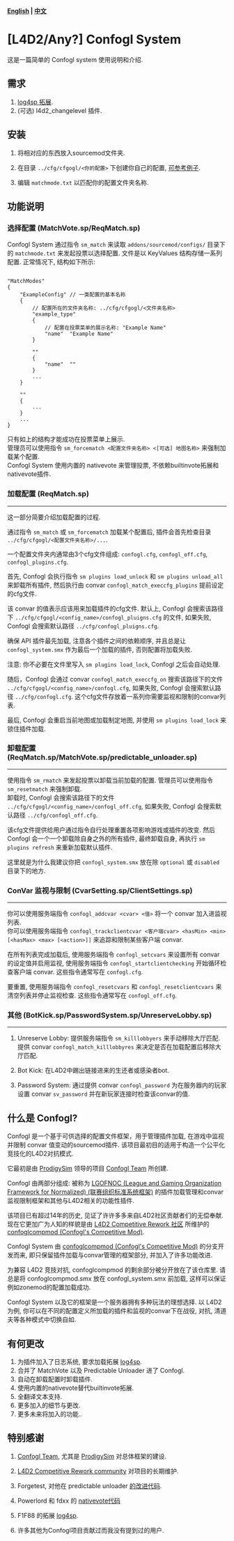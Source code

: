 **[English](./README.md) | [中文](./README-cn.md)**

# [L4D2/Any?] Confogl System

这是一篇简单的 Confogl system 使用说明和介绍.  

## 需求

1. [log4sp 拓展](https://github.com/F1F88/sm-ext-log4sp).
2. (可选) l4d2_changelevel 插件.

## 安装

1. 将相对应的东西放入sourcemod文件夹.  

2. 在目录 `../cfg/cfgogl/<你的配置>` 下创建你自己的配置, [可参考例子](./cfg_template).

3. 编辑 `matchmode.txt` 以匹配你的配置文件夹名称.

## 功能说明

### 选择配置 (MatchVote.sp/ReqMatch.sp)

Confogl System 通过指令 `sm_match` 来读取 `addons/sourcemod/configs/` 目录下的 `matchmode.txt` 来发起投票以选择配置. 文件是以 KeyValues 结构存储一系列配置. 正常情况下, 结构如下所示:  

```

"MatchModes"
{
    "ExampleConfig" // 一类配置的基本名称
    {
        // 配置所在的文件夹名称: ../cfg/cfgogl/<文件夹名称>
        "example_type"  
        {
            // 配置在投票菜单的展示名称: "Example Name"
            "name"  "Example Name"
        }

        ""
        {
            "name"  ""
        }
        ...
    }

    ""
    {
        ...
    }
    ...
}
```  

只有如上的结构才能成功在投票菜单上展示.  
管理员可以使用指令 `sm_forcematch <配置文件夹名称> <[可选] 地图名称>` 来强制加载某个配置.  
Confogl System 使用内置的 nativevote 来管理投票, 不依赖builtinvote拓展和nativevote插件.

### 加载配置 (ReqMatch.sp)
<hr>

这一部分简要介绍加载配置的过程.  

通过指令 `sm_match` 或 `sm_forcematch` 加载某个配置后, 插件会首先检查目录 `../cfg/cfgogl/<配置文件夹名称>/...`.  

一个配置文件夹内通常由3个cfg文件组成: `confogl.cfg`, `confogl_off.cfg`, `confogl_plugins.cfg`.  

首先, Confogl 会执行指令 `sm plugins load_unlock` 和 `sm plugins unload_all` 来卸载所有插件, 然后执行由 convar `confogl_match_execcfg_plugins` 提前设定的cfg文件.  

该 convar 的值表示应该用来加载插件的cfg文件. 默认上, Confogl 会搜索该路径下 `../cfg/cfgogl/<config_name>/confogl_pluigns.cfg` 的文件, 如果失败, Confogl 会搜索默认路径 `../cfg/confogl_pluigns.cfg`.  

确保 API 插件最先加载, 注意各个插件之间的依赖顺序, 并且总是让 `confogl_system.smx` 作为最后一个加载的插件, 否则配置将加载失败.  

注意: 你不必要在文件里写入 `sm plugins load_lock`, Confogl 之后会自动处理.  

随后，Confogl 会通过 convar `confogl_match_execcfg_on` 搜索该路径下的文件 `../cfg/cfgogl/<config_name>/confogl.cfg`, 如果失败, Confogl 会搜索默认路径 `../cfg/confogl.cfg`. 这个cfg文件存放着一系列你需要监视和限制的convar列表.  

最后, Confogl 会重启当前地图或加载制定地图, 并使用 `sm plugins load_lock` 来锁住插件加载.

### 卸载配置 (ReqMatch.sp/MatchVote.sp/predictable_unloader.sp)
<hr>

使用指令 `sm_rmatch` 来发起投票以卸载当前加载的配置. 管理员可以使用指令`sm_resetmatch` 来强制卸载.  
卸载时, Confogl 会搜索该路径下的文件 `../cfg/cfgogl/<config_name>/confogl_off.cfg`, 如果失败, Confogl 会搜索默认路径 `../cfg/confogl_off.cfg`.

该cfg文件提供给用户通过指令自行处理重置各项影响游戏或插件的改变. 然后 Confogl 会一个一个卸载除自身之外的所有插件, 最终卸载自身, 再执行 `sm plugins refresh` 来重新加载默认插件.  

这里就是为什么我建议你把 `confogl_system.smx` 放在除 `optional` 或 `disabled` 目录下的地方.

### ConVar 监视与限制 (CvarSetting.sp/ClientSettings.sp)
<hr>

你可以使用服务端指令 `confogl_addcvar <cvar> <值>` 将一个 convar 加入进监视列表.  
你可以使用服务端指令 `confogl_trackclientcvar <客户端cvar> <hasMin> <min> [<hasMax> <max> [<action>]]` 来追踪和限制某些客户端 convar.  

在所有列表完成加载后, 使用服务端指令 `confogl_setcvars` 来设置所有 convar 的设定值并启用监视, 使用服务端指令 `confogl_startclientchecking` 开始循环检查客户端 convar. 这些指令通常写在 `confogl.cfg`.  

要重置, 使用服务端指令 `confogl_resetcvars` 和 `confogl_resetclientcvars` 来清空列表并停止监视检查. 这些指令通常写在 `confogl_off.cfg`.

### 其他 (BotKick.sp/PasswordSystem.sp/UnreserveLobby.sp)
<hr>

1. Unreserve Lobby: 提供服务端指令 `sm_killlobbyers` 来手动移除大厅匹配. 提供 convar `confogl_match_killlobbyres` 来决定是否在加载配置后移除大厅匹配.

2. Bot Kick: 在L4D2中踢出链接进来的生还者或感染者bot.

3. Password System: 通过提供 convar `confogl_password` 为在服务器内的玩家设置 convar `sv_password` 并在新玩家连接时检查该convar的值.

## 什么是 Confogl?

Confogl 是一个基于可供选择的配置文件框架，用于管理插件加载, 在游戏中监视并限制 convar 值变动的sourcemod插件. 该项目最初目的适用于构造一个公平化竞技化的L4D2对抗模式.  

它最初是由 [ProdigySim](https://github.com/ProdigySim) 领导的项目 [Confogl Team](https://github.com/ConfoglTeam) 所创建.

Confogl 由两部分组成: 被称为 [LGOFNOC (League and Gaming Organization Framework for Normalized) (联赛组织标准系统框架)](https://github.com/ConfoglTeam/LGOFNOC) 的插件加载管理和convar监视限制框架和其他与L4D2相关的功能性插件.  

该项目已有超过14年的历史, 见证了许许多多来自L4D2社区贡献者们的无偿奉献. 现在它更加广为人知的样貌是由 [L4D2 Competitive Rework 社区](https://github.com/SirPlease/L4D2-Competitive-Rework) 所维护的 [confoglcompmod (Confogl's Competitive Mod)](https://github.com/SirPlease/L4D2-Competitive-Rework/blob/master/addons/sourcemod/scripting/confoglcompmod.sp).  

Confogl System 由 [confoglcompmod (Confogl's Competitive Mod)](https://github.com/SirPlease/L4D2-Competitive-Rework/blob/master/addons/sourcemod/scripting/confoglcompmod.sp) 的分支开发而来, 即只保留插件加载与convar管理的框架部分, 并加入了许多功能改进.  

为兼容 L4D2 竞技对抗, confoglcompmod 的剩余部分被分开放在了该仓库里. 请总是将 confoglcompmod.smx 放在 confogl_system.smx 前加载, 这样可以保证例如zonemod的配置加载成功.  

Confogl System 以及它的框架是一个服务器拥有多种玩法的理想选择. 以 L4D2 为例, 你可以在不同的配置定义所加载的插件和监视的convar下在战役, 对抗, 清道夫等各种模式中切换自如.

## 有何更改

1. 为插件加入了日志系统, 要求加载拓展 [log4sp](https://github.com/F1F88/sm-ext-log4sp).
2. 合并了 MatchVote 以及 Predictable Unloader 进了 Confogl.
3. 自动在卸载配置时卸载插件.
4. 使用内置的nativevote替代builtinvote拓展.
5. 全翻译文本支持.
6. 更多加入的细节与更改.
7. 更多未来将加入的功能..

## 特别感谢

1. [Confogl Team](https://github.com/ConfoglTeam), 尤其是 [ProdigySim](https://github.com/ProdigySim) 对总体框架的建设.

2. [L4D2 Competitive Rework community](https://github.com/SirPlease/L4D2-Competitive-Rework) 对项目的长期维护.

3. Forgetest, 对他在 predictable unloader [的改进代码](https://github.com/Target5150/MoYu_Server_Stupid_Plugins/tree/master/The%20Last%20Stand/predictable_unloader).

4. Powerlord 和 fdxx 的 [nativevote代码](https://github.com/fdxx/l4d2_nativevote)

5. F1F88 的拓展 [log4sp](https://github.com/F1F88/sm-ext-log4sp).

6. 许多其他为Confogl项目贡献过而我没有提到过的用户.